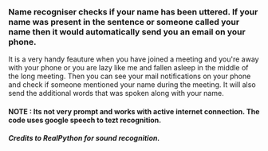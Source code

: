 ### Name recogniser checks if your name has been uttered. If your name was present in the sentence or someone called your name then it would automatically send you an email on your phone.
It is a very handy feauture when you have joined a meeting and you're away with your phone or you are lazy like me and fallen asleep in the middle of the long meeting. Then you can see your mail notifications on your phone and check if someone mentioned your name during the meeting. It will also send the additional words that was spoken along with your name. 

#### NOTE : Its not very prompt and works with active internet connection. The code uses google speech to tezt recognition.



##### Credits to RealPython for sound recognition.
